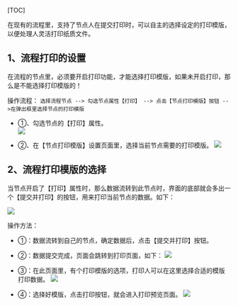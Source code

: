 
[TOC]


在现有的流程里，支持了节点人在提交打印时，可以自主的选择设定的打印模版，以便处理人灵活打印纸质文件。

## 1、流程打印的设置
在流程的节点里，必须要开启打印功能，才能选择打印模版，如果未开启打印，那么是不能选择打印模版的！

操作流程：
`选择流程节点 --> 勾选节点属性【打印】 --> 点击【节点打印模版】按钮 -->在弹出框里选择节点的打印模版`

* ①、勾选节点的【打印】属性。 <br>
![](http://docfiles.baibaoyun.com/Fl6v641cbF89PBauwhWptdCQi8Sq)

* ②、在【节点打印模版】设置页面里，选择当前节点需要的打印模版。
![](http://docfiles.baibaoyun.com/Fsk72KR8xzy118HraIIMUps5Y05X)


## 2、流程打印模版的选择
当节点开启了【打印】属性时，那么数据流转到此节点时，界面的底部就会多出一个【提交并打印】的按钮，用来打印当前节点的数据。如下：

![](http://docfiles.baibaoyun.com/Fjh_XTvow5h8ugseOXOb1FEvVHJi)

操作方法：
* ①：数据流转到自己的节点，确定数据后，点击【提交并打印】按钮。


* ②：数据提交完成，页面会跳转到打印页面，如下：
![](http://docfiles.baibaoyun.com/FoEHfs5oTE8sjqBQyh6KI1X4_vi_)


* ③：在此页面里，有个打印模版的选项，打印人可以在这里选择合适的模版打印数据。
![](http://docfiles.baibaoyun.com/FpdlbhyER4PO21FuNEcuhpYqdPb_)

* ④：选择好模版，点击打印按钮，就会进入打印预览页面。
![](http://docfiles.baibaoyun.com/FiOPd7hkdvgST1wHFWU2m40-LFQH)



